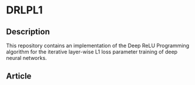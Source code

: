 # DRLPL1
## Description
This repository contains an implementation of the Deep ReLU Programming algorithm for the iterative layer-wise L1 loss parameter training of deep neural networks.
## Article

